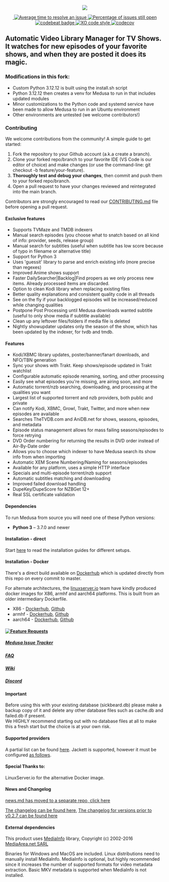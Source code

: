 <p align="center">
  <img src="https://cdn.rawgit.com/pymedusa/medusa.github.io/4360d494/images/logo/new-logo.png"/>
</p>
<p align="center" title="Build Status">
  <a href="https://travis-ci.com/github/pymedusa/Medusa">
    <img src="https://api.travis-ci.com/pymedusa/Medusa.svg?branch=develop" alt=""/>
  </a>
  <a href="http://isitmaintained.com/project/pymedusa/Medusa" title="Average time to resolve an issue">
    <img src="http://isitmaintained.com/badge/resolution/pymedusa/Medusa.svg" alt="Average time to resolve an issue"/>
  </a>
  <a href="http://isitmaintained.com/project/pymedusa/Medusa" title="Percentage of issues still open">
    <img src="http://isitmaintained.com/badge/open/pymedusa/Medusa.svg" alt="Percentage of issues still open"/>
  </a>
  <br>
  <a href="https://codebeat.co/projects/github-com-pymedusa-medusa-develop" title="">
    <img src="https://codebeat.co/badges/4b801428-c8b3-47aa-83aa-1d82677c52c0" alt="codebeat badge"/>
  </a>
  <a href="https://github.com/sindresorhus/xo" title="">
    <img src="https://img.shields.io/badge/code_style-XO-5ed9c7.svg" alt="XO code style"/>
  </a>
  <a href="https://codecov.io/gh/pymedusa/Medusa" title="">
    <img src="https://codecov.io/gh/pymedusa/Medusa/branch/develop/graph/badge.svg" alt="codecov"/>
  </a>
</p>


## Automatic Video Library Manager for TV Shows. It watches for new episodes of your favorite shows, and when they are posted it does its magic.

### Modifications in this fork:

 - Custom Python 3.12.12 is built using the install.sh script
 - Python 3.12.12 then creates a venv for Medusa to run in that includes updated modules 
 - Minor customizations to the Python code and systemd service have been made to allow Medusa to run in an Ubuntu environment
 - Other environments are untested (we welcome contributors!)

### Contributing

We welcome contributions from the community! A simple guide to get started:

1. Fork the repository to your Github account (a.k.a create a branch). 
2. Clone your forked repo/branch to your favorite IDE (VS Code is our editor of choice) and make changes (or use the command-line: git checkout -b feature/your-feature).
3. **Thoroughly test and debug your changes**, then commit and push them to your forked repo/branch.
4. Open a pull request to have your changes reviewed and reintegrated into the main branch.

Contributors are strongly encouraged to read our [CONTRIBUTING.md](https://github.com/butlergroup/Medusa/blob/main/CONTRIBUTING.md) file before opening a pull request. 

#### Exclusive features
 - Supports TVMaze and TMDB indexers
 - Manual search episodes (you choose what to snatch based on all kind of info: provider, seeds, release group)
 - Manual search for subtitles (useful when subtitle has low score because of typo in filename or alternative title)
 - Support for Python 3
 - Uses 'guessit' library to parse and enrich existing info (more precise than regexes)
 - Improved Anime shows support
 - Faster DailySearcher|Backlog|Find propers as we only process new items. Already processed items are discarded.
 - Option to clean Kodi library when replacing existing files
 - Better quality explanations and consistent quality code in all threads
 - See on the fly if your backlogged episodes will be increased/reduced while changing qualities
 - Postpone Post Processing until Medusa downloads wanted subtitle (useful to only show media if subtitle available)
 - Clean up any leftover files/folders if media file is deleted
 - Nightly showupdater updates only the season of the show, which has been updated by the indexer, for tvdb and tmdb.

 #### Features
 - Kodi/XBMC library updates, poster/banner/fanart downloads, and NFO/TBN generation
 - Sync your shows with Trakt. Keep shows/episode updated in Trakt watchlist
 - Configurable automatic episode renaming, sorting, and other processing
 - Easily see what episodes you're missing, are airing soon, and more
 - Automatic torrent/nzb searching, downloading, and processing at the qualities you want
 - Largest list of supported torrent and nzb providers, both public and private
 - Can notify Kodi, XBMC, Growl, Trakt, Twitter, and more when new episodes are available
 - Searches TheTVDB.com and AniDB.net for shows, seasons, episodes, and metadata
 - Episode status management allows for mass failing seasons/episodes to force retrying
 - DVD Order numbering for returning the results in DVD order instead of Air-By-Date order
 - Allows you to choose which indexer to have Medusa search its show info from when importing
 - Automatic XEM Scene Numbering/Naming for seasons/episodes
 - Available for any platform, uses a simple HTTP interface
 - Specials and multi-episode torrent/nzb support
 - Automatic subtitles matching and downloading
 - Improved failed download handling
 - DupeKey/DupeScore for NZBGet 12+
 - Real SSL certificate validation

#### Dependencies
 To run Medusa from source you will need one of these Python versions:
 * **Python 3** – 3.7.0 and newer

#### Installation - direct
 Start [here](https://github.com/butlergroup/Medusa/wiki/Installation-&-Configuration-Guides) to read the installation guides for different setups.

#### Installation - Docker
 There's a direct build available on [Dockerhub](https://hub.docker.com/r/pymedusa/medusa/) which is updated directly from this repo on every commit to master.

 For alternate architectures, the [linuxserver.io](https://www.linuxserver.io) team have kindly produced docker images for X86, armhf and aarch64 platforms. This is built from an older intermediary Dockerfile.

* X86 - [Dockerhub](https://hub.docker.com/r/linuxserver/medusa/), [Github](https://github.com/linuxserver/docker-medusa)
* armhf - [Dockerhub](https://hub.docker.com/r/lsioarmhf/medusa/), [Github](https://github.com/linuxserver/docker-medusa-armhf)
* aarch64 - [Dockerhub](https://hub.docker.com/r/lsioarmhf/medusa-aarch64/), [Github](https://github.com/linuxserver/docker-medusa-arm64)

#### [![Feature Requests](https://cloud.githubusercontent.com/assets/390379/10127973/045b3a96-6560-11e5-9b20-31a2032956b2.png)](https://github.com/butlergroup/Medusa/issues?q=is%3Aopen+is%3Aissue+label%3A%22Feature+Request%22)

##### [Medusa Issue Tracker](https://github.com/butlergroup/Medusa/issues)

##### [FAQ](https://github.com/butlergroup/Medusa/wiki/FAQ%27s-and-Fixes)

##### [Wiki](https://github.com/butlergroup/Medusa/wiki)

##### [Discord](https://discord.gg/zMdAdUK)

#### Important
Before using this with your existing database (sickbeard.db) please make a backup copy of it and delete any other database files such as cache.db and failed.db if present.<br>
We HIGHLY recommend starting out with no database files at all to make this a fresh start but the choice is at your own risk.

#### Supported providers

A partial list can be found [here](https://github.com/butlergroup/Medusa/wiki/Medusa-Search-Providers). Jackett is supported, however it must be configured [as follows](https://github.com/butlergroup/Medusa/wiki/Using-Jackett-with-Medusa).

#### Special Thanks to:

LinuxServer.io for the alternative Docker image.

#### News and Changelog
[news.md has moved to a separate repo, click here](https://github.com/butlergroup/medusa.github.io/blob/master/news/news.md)

[The changelog can be found here](https://github.com/butlergroup/Medusa/blob/develop/CHANGELOG.md),
[The changelog for versions prior to v0.2.7 can be found here](https://github.com/butlergroup/medusa.github.io/blob/master/news/CHANGES.md)

#### External dependencies
This product uses [MediaInfo](http://mediaarea.net/MediaInfo) library, Copyright (c) 2002-2016 [MediaArea.net SARL](mailto:Info@MediaArea.net)

Binaries for Windows and MacOS are included. Linux distributions need to manually install MediaInfo.
MediaInfo is optional, but highly recommended since it increases the number of supported formats for video metadata extraction. Basic MKV metadata is supported when MediaInfo is not installed.

